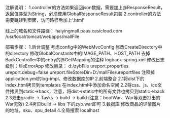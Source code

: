 注解说明：
1.controller的方法如果返回json数据，需要加上@ResponseResult，返回值类型为String，必须使用GlobalResponseResult包装
2.controller的方法需要跳转到页面，访问路径后加上‘.html’

线上的域名和文件路径：
    haiyingmall.paas.casicloud.com
    /usr/local/tomcat/webapps/mallFile

部署步骤：
    1.后台调整
        考虑config中的WebMvcConfig
        修改CreateDirectory中的directory
        修改GlobalConstants中的IMAGE_PATH、HOST_PATH
        去掉BackController中的entry的@GetMapping的注释
        logback-spring.xml
            修改日志级别：fileErrorApp
            修改目录：    d:/zybFile
        ureport.properties
            ureport.debug=false
            ureport.fileStoreDir=D:/mallFile/ureportfiles
        注释掉application.yml的log-impl、修改数据库的IP
    2.前端整合
        2.1将dist下的index.html拷贝到templates
            在index.html中添加命名空间<html xmlns:th="http://www.thymeleaf.org">
        2.2将css、js、ico文件拷贝到static->back，注意，将dist->static中的所有文件也拷贝到static->back
        2.3双击gradle -> Tasks -> build -> build
            (注意：bootWar、War等双击打出的War无效)
        2.4拷贝build -> libs 下的zyb.war即可
    3.数据库
        修改商品的详情图片的地址，sku、spu_detail
    4.全局搜索 localhost

